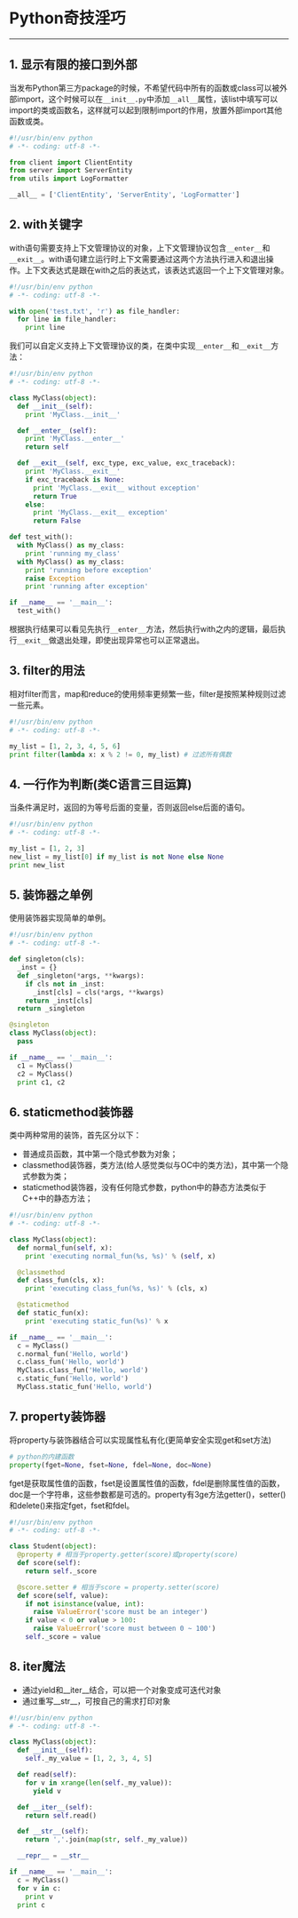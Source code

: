 # **Python奇技淫巧**
***

## **1. 显示有限的接口到外部**
  当发布Python第三方package的时候，不希望代码中所有的函数或class可以被外部import，这个时候可以在`__init__.py`中添加`__all__`属性，该list中填写可以import的类或函数名，这样就可以起到限制import的作用，放置外部import其他函数或类。
```python
#!/usr/bin/env python
# -*- coding: utf-8 -*-

from client import ClientEntity
from server import ServerEntity
from utils import LogFormatter

__all__ = ['ClientEntity', 'ServerEntity', 'LogFormatter']
```

## **2. with关键字**
  with语句需要支持上下文管理协议的对象，上下文管理协议包含`__enter__`和`__exit__`。with语句建立运行时上下文需要通过这两个方法执行进入和退出操作。上下文表达式是跟在with之后的表达式，该表达式返回一个上下文管理对象。
```python
#!/usr/bin/env python
# -*- coding: utf-8 -*-

with open('test.txt', 'r') as file_handler:
  for line in file_handler:
    print line
```
  我们可以自定义支持上下文管理协议的类，在类中实现`__enter__`和`__exit__`方法：
```python
#!/usr/bin/env python
# -*- coding: utf-8 -*-

class MyClass(object):
  def __init__(self):
    print 'MyClass.__init__'

  def __enter__(self):
    print 'MyClass.__enter__'
    return self

  def __exit__(self, exc_type, exc_value, exc_traceback):
    print 'MyClass.__exit__'
    if exc_traceback is None:
      print 'MyClass.__exit__ without exception'
      return True
    else:
      print 'MyClass.__exit__ exception'
      return False

def test_with():
  with MyClass() as my_class:
    print 'running my_class'
  with MyClass() as my_class:
    print 'running before exception'
    raise Exception
    print 'running after exception'

if __name__ == '__main__':
  test_with()
```
  根据执行结果可以看见先执行`__enter__`方法，然后执行with之内的逻辑，最后执行`__exit__`做退出处理，即使出现异常也可以正常退出。


## **3. filter的用法**
  相对filter而言，map和reduce的使用频率更频繁一些，filter是按照某种规则过滤一些元素。
```python
#!/usr/bin/env python
# -*- coding: utf-8 -*-

my_list = [1, 2, 3, 4, 5, 6]
print filter(lambda x: x % 2 != 0, my_list) # 过滤所有偶数
```

## **4. 一行作为判断(类C语言三目运算)**
  当条件满足时，返回的为等号后面的变量，否则返回else后面的语句。
```python
#!/usr/bin/env python
# -*- coding: utf-8 -*-

my_list = [1, 2, 3]
new_list = my_list[0] if my_list is not None else None
print new_list
```

## **5. 装饰器之单例**
  使用装饰器实现简单的单例。
```python
#!/usr/bin/env python
# -*- coding: utf-8 -*-

def singleton(cls):
  _inst = {}
  def _singleton(*args, **kwargs):
    if cls not in _inst:
      _inst[cls] = cls(*args, **kwargs)
    return _inst[cls]
  return _singleton

@singleton
class MyClass(object):
  pass

if __name__ == '__main__':
  c1 = MyClass()
  c2 = MyClass()
  print c1, c2
```

## **6. staticmethod装饰器**
  类中两种常用的装饰，首先区分以下：
  * 普通成员函数，其中第一个隐式参数为对象；
  * classmethod装饰器，类方法(给人感觉类似与OC中的类方法)，其中第一个隐式参数为类；
  * staticmethod装饰器，没有任何隐式参数，python中的静态方法类似于C++中的静态方法；
```python
#!/usr/bin/env python
# -*- coding: utf-8 -*-

class MyClass(object):
  def normal_fun(self, x):
    print 'executing normal_fun(%s, %s)' % (self, x)

  @classmethod
  def class_fun(cls, x):
    print 'executing class_fun(%s, %s)' % (cls, x)

  @staticmethod
  def static_fun(x):
    print 'executing static_fun(%s)' % x

if __name__ == '__main__':
  c = MyClass()
  c.normal_fun('Hello, world')
  c.class_fun('Hello, world')
  MyClass.class_fun('Hello, world')
  c.static_fun('Hello, world')
  MyClass.static_fun('Hello, world')
```

## **7. property装饰器**
  将property与装饰器结合可以实现属性私有化(更简单安全实现get和set方法)
```python
# python的内建函数
property(fget=None, fset=None, fdel=None, doc=None)
```
  fget是获取属性值的函数，fset是设置属性值的函数，fdel是删除属性值的函数，doc是一个字符串，这些参数都是可选的。property有3ge方法getter()，setter()和delete()来指定fget，fset和fdel。
```python
#!/usr/bin/env python
# -*- coding: utf-8 -*-

class Student(object):
  @property # 相当于property.getter(score)或property(score)
  def score(self):
    return self._score

  @score.setter # 相当于score = property.setter(score)
  def score(self, value):
    if not isinstance(value, int):
      raise ValueError('score must be an integer')
    if value < 0 or value > 100:
      raise ValueError('score must between 0 ~ 100')
    self._score = value
```

## **8. iter魔法**
  * 通过yield和__iter__结合，可以把一个对象变成可迭代对象
  * 通过重写__str__，可按自己的需求打印对象
```python
#!/usr/bin/env python
# -*- coding: utf-8 -*-

class MyClass(object):
  def __init__(self):
    self._my_value = [1, 2, 3, 4, 5]

  def read(self):
    for v in xrange(len(self._my_value)):
      yield v

  def __iter__(self):
    return self.read()

  def __str__(self):
    return ','.join(map(str, self._my_value))

  __repr__ = __str__

if __name__ == '__main__':
  c = MyClass()
  for v in c:
    print v
  print c
```
